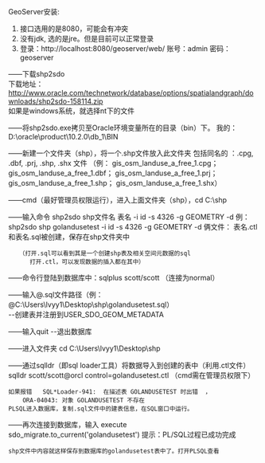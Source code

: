 GeoServer安装:
1. 接口选用的是8080，可能会有冲突
2. 没有jdk, 选的是jre。但是目前可以正常登录
3. 登录：http://localhost:8080/geoserver/web/   账号：admin   密码：geoserver

——下载shp2sdo   
       下载地址：http://www.oracle.com/technetwork/database/options/spatialandgraph/downloads/shp2sdo-158114.zip  
       如果是windows系统，就选择nt下的文件

——将shp2sdo.exe拷贝至Oracle环境变量所在的目录（bin）下。
       我的： D:\oracle\product\10.2.0\db_1\BIN
       
——新建一个文件夹（shp），将一个.shp文件放入此文件夹
       包括同名的 ：.cpg, .dbf, .prj, .shp, .shx 文件
     （例： gis_osm_landuse_a_free_1.cpg；
	gis_osm_landuse_a_free_1.dbf；
	gis_osm_landuse_a_free_1.prj；
	gis_osm_landuse_a_free_1.shp；
	gis_osm_landuse_a_free_1.shx）

——cmd（最好管理员权限运行），进入上面文件夹（shp），cd C:\shp

——输入命令  shp2sdo  shp文件名   表名  -i  id  -s  4326  -g  GEOMETRY  -d
       例： shp2sdo  shp  golandusetest  -i  id  -s  4326  -g  GEOMETRY  -d
       俩文件： 表名.ctl和表名.sql被创建，保存在shp文件夹中

       （打开.sql可以看到其是一个创建shp表及相关空间元数据的sql
          打开.ctl，可以发现数据的插入都在其中）

——命令行登陆到数据库中：sqlplus scott/scott    （连接为normal） 

——输入@.sql文件路径（例： @C:\Users\lvyy1\Desktop\shp\golandusetest.sql）  
       --创建表并注册到USER_SDO_GEOM_METADATA

——输入quit   --退出数据库

——进入文件夹    cd C:\Users\lvyy1\Desktop\shp

——通过sqlldr（即sql loader工具）将数据导入到创建的表中（利用.ctl文件）
       sqlldr scott/scott@orcl control=golandusetest.ctl   （cmd需在管理员权限下）
	
	如果报错   SQL*Loader-941:  在描述表 GOLANDUSETEST 时出错  ，
		ORA-04043: 对象 GOLANDUSETEST 不存在
	PLSQL进入数据库，复制.sql文件中的建表信息，在SQL窗口中运行。	

——再次连接到数据库，输入 execute sdo_migrate.to_current('golandusetest')
	提示：PL/SQL过程已成功完成
	
	shp文件中内容就这样保存到数据库的golandusetest表中了。打开PLSQL查看
